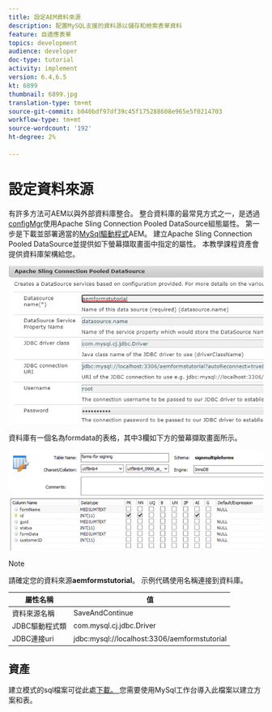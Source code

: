 ```yaml
---
title: 設定AEM資料來源
description: 配置MySQL支援的資料源以儲存和檢索表單資料
feature: 自適應表單
topics: development
audience: developer
doc-type: tutorial
activity: implement
version: 6.4,6.5
kt: 6899
thumbnail: 6899.jpg
translation-type: tm+mt
source-git-commit: b040bdf97df39c45f175288608e965e5f0214703
workflow-type: tm+mt
source-wordcount: '192'
ht-degree: 2%

---
```


# 設定資料來源

有許多方法可AEM以與外部資料庫整合。 整合資料庫的最常見方式之一，是透過[configMgr](http://localhost:4502/system/console/configMgr)使用Apache Sling Connection Pooled DataSource組態屬性。
第一步是下載並部署適當的[MySql驅動程式](https://mvnrepository.com/artifact/mysql/mysql-connector-java)AEM。
建立Apache Sling Connection Pooled DataSource並提供如下螢幕擷取畫面中指定的屬性。 本教學課程資產會提供資料庫架構給您。

![資料源](assets/data-source.PNG)

資料庫有一個名為formdata的表格，其中3欄如下方的螢幕擷取畫面所示。

![資料庫](assets/data-base.PNG)


>[!NOTE]
>請確定您的資料來源&#x200B;**aemformstutorial**。 示例代碼使用名稱連接到資料庫。

| 屬性名稱 | 值 |
------------------------|---------------------------------------
| 資料來源名稱 | SaveAndContinue |
| JDBC驅動程式類 | com.mysql.cj.jdbc.Driver |
| JDBC連接uri | jdbc:mysql://localhost:3306/aemformstutorial |

## 資產

建立模式的sql檔案可從此處[下載。 ](assets/sign-multiple-forms.sql)您需要使用MySql工作台導入此檔案以建立方案和表。


